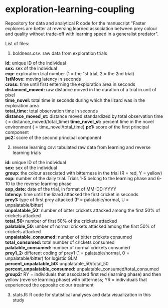 # exploration-learning-coupling

Repository for data and analytical R code for the manuscript "Faster explorers are better at reversing learned association between prey colour and quality without trade-off with learning speed in a generalist predator".

List of files:

1. boldness.csv: raw data from exploration trials

**id:** unique ID of the individual<br/>
**sex:** sex of the individual<br/>
**exp:** exploration trial number (1 = the 1st trial, 2 = the 2nd trial)<br/>
**1stMove:** moving latency in seconds<br/>
**cross:** time until first enterning the exploration area in seconds<br/>
**distanced_moved:** raw distance moved in the duration of a trial in unit of pixel<br/>
**time_novel:** total time in seconds during which the lizard was in the exploration area<br/>
**total_time:** total observation time in seconds<br/>
**distance_moved_st:** distance moved standardized by total observation time ( = distance_moved/total_time)
**time_novel_st:** percent time in the novel environment ( = time_novel/total_time)
**pc1:** score of the first principal component<br/>
**pc2:** score of the second principal component<br/>

2. reverse learning.csv: tabulated raw data from learning and reverse learning trials

**id:** unique ID of the individual<br/>
**sex:** sex of the individual<br/>
**group:** the colour associated with bitterness in the trial (R = red, Y = yellow)<br/>
**exp:** number of the daily trial. Trials 1-5 belong to the learning phase and 6-10 to the reverse learning phase<br/>
**exp_date:** date of the trial, in format of MM-DD-YYYY<br/>
**latency:** time until the lizard attacked the first cricket in seconds<br/>
**prey1:** type of first prey attacked (P = palatable/normal, U = unpalatable/bitter)<br/>
**unpalatable_50:** number of bitter crickets attacked among the first 50% of crickets attacked<br/>
**total_50:** number of first 50% of the crickets attacked<br/>
**palatable_50**: umber of normal crickets attacked among the first 50% of crickets attacked<br/>
**unpalatable_consumed:** number of bitter crickets consumed<br/>
**total_consumed:** total number of crickets consumed<br/>
**palatable_consumed:** number of normal crickets consumed<br/>
**prey1_2:** different coding of prey1 (1 = palatable/normal, 0 = unpalatable/bitter) for logistic GLM<br/>
**percent_unpalatable_50:** unpalatable_50/total_50<br/>
**percent_unpalatable_consumed:** unpalatable_consumed/total_consumed<br/>
**group2:** RY = individuals that associated first red (learning phase) and then yellow (reverse learning phase) with bitterness; YR = individuals that experienced the opposite colour treatment<br/>

3. stats.R: R code for statistical analyses and data visualization in this study
